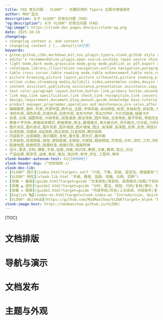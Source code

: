```yaml
---
title: FAQ 常见问题 - VLOOK™ - 优雅好用的 Typora 主题与增强插件
author: MAX°孟兆	 
description: 关于 VLOOK™ 的常见问题（FAQ）
"og:description": 关于 VLOOK™ 的常见问题（FAQ）
"og:image": https://vlook-doc.pages.dev/pic/vlook-og.png
date: 2025-10-18
changelog:
- changelog content a, and content b
- changelog content 2 [...detail](#打赏)
keywords:
- gitee,github,i18n,markdown,mit,osc,plugin,typora,vlook,github style alert,ogp,open graph protocol,mermaid,wiki,html,prd,yaml,youtube
- editor's recommendation,plugin,open source,oschina (open source china),cross-platform,theme,font style,automatic typesetting,tag,multi-level tag,rainbow color,outline,code block,alignment,multimedia,back cover,front cover,formula,scratch card,black curtain,badge,gradient color,footnote,progress bar,breadcrumb,template,task list,color code,social network sharing,video,customization,caption,audio,coloring,theme,phonetic notation,automatic numbering,automatic folding,word count,font
- light mode,dark mode,grayscale mode,gray mode,publish as pdf,export as pdf,card-style link,link card
- catalogue,library,illustration navigation,outline navigation,paragraph navigation,footnote navigation,picture navigation,library navigation,chapter navigation,navigation history,table index,picture index,audio index,video index,code block index,search,word segmentation
- table cross cursor,table reading mode,table enhancement,table note,repeated table header,numerical format,cell merging,currency format,row grouping,row folding,percentage format
- picture browsing,picture layout,picture silhouette,picture zooming,picture enhancement,picture note,high-definition screen,high-definition picture,inversion,negative color,postcard,picture filter,horizontal flip of picture,vertical flip of picture,picture rotation,mixed arrangement of pictures and text
- online video,streaming media,bilibili video,watermelon video,douyin video,tencent video
- content assistant,publishing assistance,presentation assistance,copy,laser pointer,spotlight,picture-in-picture
- text color,paragraph layout,button,button link,primary button,secondary button,super button, tab group,columns,two columns,three columns,four columns,five columns,quote block,title,details,summary,subtitle,official account article,official account editor
- link map,link specification,link check,link recognition,link conversion
- design,requirement,document,blog,manual,guide,knowledge base,tutorial,scheme,education,note,diary
- product manager,programmer,operation and maintenance,pre-sales,after-sales,trainer,teacher,student,engineer,lawyer
- 编辑推荐,插件,开源,开源中国,跨平台,主题,字体风格,自动排版,标签,多级标签,彩虹色,大纲,代码块,对齐方式,多媒体,封底,封面,公式,刮刮卡,黑幕,徽章,渐变色,脚注,进度条,面包屑,模板,任务清单,色号,社交网络分享,视频,定制,题注,音频,着色,主题,注音,自动编号,自动折叠,字数统计,字体
- 浅色外观,深色外观,灰度外观,灰色外观,发布为PDF,导出为PDF,卡片式链接,链接卡片
- 目录,文库,插图导航,大纲导航,段落漫游,脚注导航,图片导航,文库导航,章节导航,导航历史,表格索引,图片索引,音频索引,视频索引,代码块索引,搜索,分词
- 表格十字光标,表格阅读模式,表格增强,表注,数值格式,单元格合并,货币格式,行分组,行折叠,百分比格式
- 图片浏览,图片版式,图片剪影,图片缩放,图片增强,图注,高清屏,高清图,反转,反色,明信片,图片滤镜,图片水平翻转,图片垂直翻转,图片旋转,图文混排
- 在线视频,流媒体,B站视频,西瓜视频,抖音视频,腾讯视频
- 内容助手,出版辅助,演示辅助,复制,激光笔,聚光灯,画中画
- 文本颜色,段落排版,按钮,按钮链接,主按钮,次按钮,超级按钮,页签组,分栏,双栏,三栏,四栏,五栏,引用块,标题,小标题,折叠,公众号文章,公众号编辑器
- 链接地图,链接规范,链接检查,链接识别,链接转换
- 设计,需求,文档,博客,手册,指南,攻略,知识库,教程,方案,教育,笔记,日记
- 产品经理,程序员,运维,售前,售后,培训师,老师,学生,工程师,律师
vlook-header-autonum-test: h1{{#00##}}
vlook-header-dup: /^你的咖啡.+/
vlook-doc-lib:
- [VLOOK™ 简介](index.html?target=_self "介绍、下载、安装、语言包、增值服务")
- [VLOOK™ 特性](vlook-lib.html "手册、教程、指南、攻略、示例、范例")
- [攻略 • 基础](guide.html?target=guide "文本颜色/渐变色、段落格式/加粗/下划线/高亮、表格单元格合并/列格式/着色/行分组折叠/换行/颜色、图片版式/缩放/旋转/翻转/滤镜/明信片/剪影/高清、列表/任务清单、引用块小标题/折叠/颜色、章节标题自动编号、……")
- [攻略 ▲ 进阶](guide2.html?target=guide "分栏、题注、按钮、代码/复制/换行、封面/封底、页签组、GitHub Style Alert、标签/徽章、进度条、面包屑、刮刮卡、注音、Mermaid、公式、多媒体/音频/视频/流媒体、……")
- [攻略 ★ 探索](guide3.html?target=guide "内容导航/历史/上次阅读、内容助手/复制/全屏/换行/十字光标/阅读/画中画、演示辅助/激光笔/聚光灯/段落漫游/宽度适配、出版辅助/标记不发布/发布为PDF/另存为PDF/导出为PDF/打印为PDF/社交分享/链接地图/长内容折叠/链接检查/链接识别、外观/主题/字体/Light/Dark、自定义/预置选项/调校参数、快捷键、……")
- [English 🔠](index-en.html?target=vlook-index-en "Introduction, Quick Start, How to Use")
- [VLOOK™ @GitHub](https://github.com/MadMaxChow/VLOOK?target=_blank "Project Home")
vlook-image-host: https://madmaxchow.github.io/VLOOK/
---
```


[TOC]

# 文档排版

# 导航与演示

# 文档发布

# 主题与外观